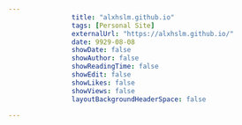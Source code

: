 ---
                title: "alxhslm.github.io"
                tags: [Personal Site]
                externalUrl: "https://alxhslm.github.io/"
                date: 9929-08-08
                showDate: false
                showAuthor: false
                showReadingTime: false
                showEdit: false
                showLikes: false
                showViews: false
                layoutBackgroundHeaderSpace: false
                ---
